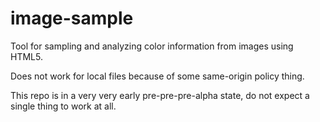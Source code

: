 image-sample
============

Tool for sampling and analyzing color information from images using HTML5.

Does not work for local files because of some same-origin policy thing.

This repo is in a very very early pre-pre-pre-alpha state, do not expect a single thing to work at all.
